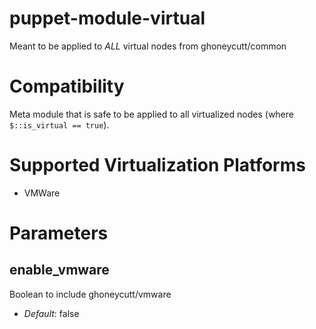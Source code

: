 puppet-module-virtual
=====================

Meant to be applied to *ALL* virtual nodes from ghoneycutt/common

# Compatibility #
Meta module that is safe to be applied to all virtualized nodes (where `$::is_virtual == true`).

# Supported Virtualization Platforms #
  * VMWare

# Parameters #

enable_vmware
-------------
Boolean to include ghoneycutt/vmware

- *Default*: false
